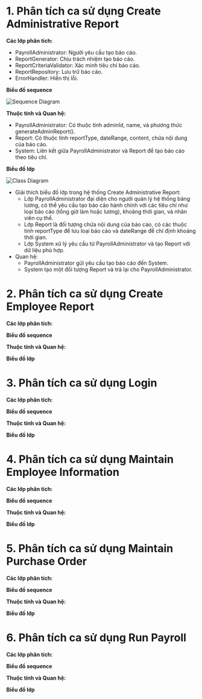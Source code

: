 # 1. Phân tích ca sử dụng Create Administrative Report
**Các lớp phân tích:**
- PayrollAdministrator: Người yêu cầu tạo báo cáo.
- ReportGenerator: Chịu trách nhiệm tạo báo cáo.
- ReportCriteriaValidator: Xác minh tiêu chí báo cáo.
- ReportRepository: Lưu trữ báo cáo.
- ErrorHandler: Hiển thị lỗi.
  
**Biểu đồ sequence**

![Sequence Diagram](https://www.planttext.com/api/plantuml/png/UhzxlqDnIM9HIMbk3bTnTcQUGb5-SIfNOd99Vf52G69bKNvEZcDARcPUPd59KI9Ga0kRe8AkdK9GQa5-KObxQbugMCXA8VBmgbA5v8UxbfSgb3pSjJ1V8Uama4W64bneQX7QdOioIrABCXF34dCoKo36H1nUcAnGal5mzqOWbGasC-FmMWp3C7HYTLC8mW2WYOiB578Uxcx7xHnadOIzW2rah1GyCX_kRiu3-w0RIJyvmPXpR4CfEKv0Zed3g_8KoWulK2W3EQUa21WG85E9TuvpQLuwoAob1LZCmXsI8B8u4oXKQQNWWyqR20KAkjZiTOAfLpWoyV1YYACTKlDIGEaM0000__y30000)

**Thuộc tính và Quan hệ:**

- PayrollAdministrator: Có thuộc tính adminId, name, và phương thức generateAdminReport().
- Report: Có thuộc tính reportType, dateRange, content, chứa nội dung của báo cáo.
- System: Liên kết giữa PayrollAdministrator và Report để tạo báo cáo theo tiêu chí.

      
**Biểu đồ lớp**

![Class Diagram](https://www.planttext.com/api/plantuml/png/R90z3i8m38NtdC8Z7Ng130Wa5ZPKk43KMbL4wo377Ih4OPYGE08C39oa9-0AD6rQ2OdDVlRx_FDvlbPU34jJLyeVBG4xZoglZFUmCosxgbeNjINhXOquXhC201EaRQ71aeISJ8qQziAMof2NIDYtus3DyEHO5ecwg0WUbH75GtneJp-0eZTdXifUt4nXq7D7WYHpwupSjrwm7f7Jz3WuPol8raocHCS5WlllZMcwd80QslUzWRnxt1eLjL2E9sYGxd5rQeLKX1T-0G00__y30000)
- Giải thích biểu đồ lớp trong hệ thống Create Administrative Report:
  + Lớp PayrollAdministrator đại diện cho người quản lý hệ thống bảng lương, có thể yêu cầu tạo báo cáo hành chính với các tiêu chí như loại báo cáo (tổng giờ làm hoặc lương), khoảng thời gian, và nhân viên cụ thể.
  + Lớp Report là đối tượng chứa nội dung của báo cáo, có các thuộc tính reportType để lưu loại báo cáo và dateRange để chỉ định khoảng thời gian.
  + Lớp System xử lý yêu cầu từ PayrollAdministrator và tạo Report với dữ liệu phù hợp.
- Quan hệ:
  + PayrollAdministrator gửi yêu cầu tạo báo cáo đến System.
  + System tạo một đối tượng Report và trả lại cho PayrollAdministrator.
# 2. Phân tích ca sử dụng Create Employee Report
**Các lớp phân tích:**

**Biểu đồ sequence**

**Thuộc tính và Quan hệ:**

**Biểu đồ lớp**
# 3. Phân tích ca sử dụng Login
**Các lớp phân tích:**

**Biểu đồ sequence**

**Thuộc tính và Quan hệ:**

**Biểu đồ lớp**
# 4. Phân tích ca sử dụng Maintain Employee Information
**Các lớp phân tích:**

**Biểu đồ sequence**

**Thuộc tính và Quan hệ:**

**Biểu đồ lớp**
# 5. Phân tích ca sử dụng Maintain Purchase Order
**Các lớp phân tích:**

**Biểu đồ sequence**

**Thuộc tính và Quan hệ:**

**Biểu đồ lớp**
# 6. Phân tích ca sử dụng Run Payroll
**Các lớp phân tích:**

**Biểu đồ sequence**

**Thuộc tính và Quan hệ:**

**Biểu đồ lớp**
